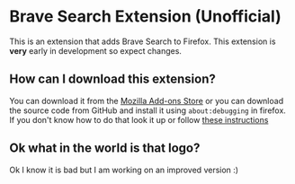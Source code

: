 # Brave Search Extension (Unofficial)
This is an extension that adds Brave Search to Firefox. This extension is **very** early in development so expect changes. 
## How can I download this extension?
You can download it from the [Mozilla Add-ons Store](https://addons.mozilla.org/firefox/addon/brave-search-extension/) or you can download the source code from GitHub and install it using `about:debugging` in firefox. If you don't know how to do that look it up or follow [these instructions](https://blog.mozilla.org/addons/2015/12/23/loading-temporary-add-ons/)
## Ok what in the world is that logo?
Ok I know it is bad but I am working on an improved version :)